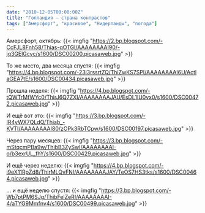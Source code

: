```yaml
---
date: "2010-12-05T00:00:00Z"
title: "Голландия — страна контрастов"
tags: ["Амерсфорт", "красивое", "Нидерланды", "погода"]
---
```


Амерсфорт, октябрь:
{{< imgfig "https://2.bp.blogspot.com/-CcFJL8Fnh58/Thias-qOTGI/AAAAAAAAI90/-jq3GElGcyc/s1600/DSC00200.picasaweb.jpg" >}}

<!--more-->

То же место, два месяца спустя:
{{< imgfig "https://4.bp.blogspot.com/-23l3rssrtZQ/ThiZwKS7SPI/AAAAAAAAI6U/ActlaGEA7tE/s1600/DSC00434.picasaweb.jpg" >}}

Прошла неделя:
{{< imgfig "https://4.bp.blogspot.com/-tQWTrMfWYc0/ThirJ6Q7ZXI/AAAAAAAAJAU/EsDL1IU0vx0/s1600/DSC00472.picasaweb.jpg" >}}

И ещё вот это:
{{< imgfig "https://3.bp.blogspot.com/-IR4yWX7QLdQ/Thiab_-KVTI/AAAAAAAAI80/zOPk3RbTCpw/s1600/DSC00197.picasaweb.jpg" >}}

Через пару месяцев:
{{< imgfig "https://3.bp.blogspot.com/-mStqcmPBa9w/ThibB3ZySwI/AAAAAAAAI-o/b3exrUL_fhY/s1600/DSC00429.picasaweb.jpg" >}}

И ещё через неделю:
{{< imgfig "https://4.bp.blogspot.com/-i9eX11RpZd8/ThirMLQvFNI/AAAAAAAAJAY/TeOS7HS3tks/s1600/DSC00464.picasaweb.jpg" >}}

… и ещё неделю спустя:
{{< imgfig "https://3.bp.blogspot.com/-Wb7ptPM6SJg/ThibFelZeRI/AAAAAAAAI-4/aTYG9Mmfnv4/s1600/DSC00499.picasaweb.jpg" >}}
